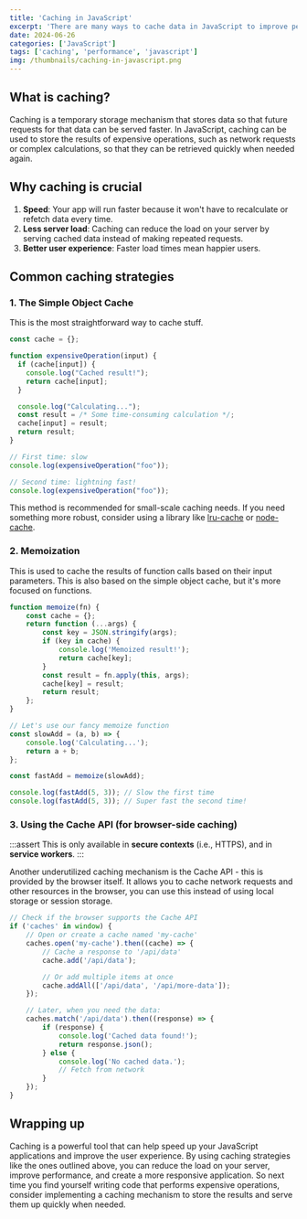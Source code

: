 ```yaml
---
title: 'Caching in JavaScript'
excerpt: 'There are many ways to cache data in JavaScript to improve performance and reduce server load. Learn about common caching strategies and how to implement them in your applications.'
date: 2024-06-26
categories: ['JavaScript']
tags: ['caching', 'performance', 'javascript']
img: /thumbnails/caching-in-javascript.png
---
```


## What is caching?

Caching is a temporary storage mechanism that stores data so that future requests for that data can be served faster. In JavaScript, caching can be used to store the results of expensive operations, such as network requests or complex calculations, so that they can be retrieved quickly when needed again.

## Why caching is crucial

1. **Speed**: Your app will run faster because it won't have to recalculate or refetch data every time.
2. **Less server load**: Caching can reduce the load on your server by serving cached data instead of making repeated requests.
3. **Better user experience**: Faster load times mean happier users.

## Common caching strategies

### 1. The Simple Object Cache

This is the most straightforward way to cache stuff.

```javascript
const cache = {};

function expensiveOperation(input) {
  if (cache[input]) {
    console.log("Cached result!");
    return cache[input];
  }

  console.log("Calculating...");
  const result = /* Some time-consuming calculation */;
  cache[input] = result;
  return result;
}

// First time: slow
console.log(expensiveOperation("foo"));

// Second time: lightning fast!
console.log(expensiveOperation("foo"));
```

This method is recommended for small-scale caching needs. If you need something more robust, consider using a library like [lru-cache](https://www.npmjs.com/package/lru-cache) or [node-cache](https://www.npmjs.com/package/node-cache).

### 2. Memoization

This is used to cache the results of function calls based on their input parameters. This is also based on the simple object cache, but it's more focused on functions.

```javascript
function memoize(fn) {
	const cache = {};
	return function (...args) {
		const key = JSON.stringify(args);
		if (key in cache) {
			console.log('Memoized result!');
			return cache[key];
		}
		const result = fn.apply(this, args);
		cache[key] = result;
		return result;
	};
}

// Let's use our fancy memoize function
const slowAdd = (a, b) => {
	console.log('Calculating...');
	return a + b;
};

const fastAdd = memoize(slowAdd);

console.log(fastAdd(5, 3)); // Slow the first time
console.log(fastAdd(5, 3)); // Super fast the second time!
```

### 3. Using the Cache API (for browser-side caching)

:::assert
This is only available in **secure contexts** (i.e., HTTPS), and in **service workers**.
:::

Another underutilized caching mechanism is the Cache API - this is provided by the browser itself. It allows you to cache network requests and other resources in the browser, you can use this instead of using local storage or session storage.

```javascript
// Check if the browser supports the Cache API
if ('caches' in window) {
	// Open or create a cache named 'my-cache'
	caches.open('my-cache').then((cache) => {
		// Cache a response to '/api/data'
		cache.add('/api/data');

		// Or add multiple items at once
		cache.addAll(['/api/data', '/api/more-data']);
	});

	// Later, when you need the data:
	caches.match('/api/data').then((response) => {
		if (response) {
			console.log('Cached data found!');
			return response.json();
		} else {
			console.log('No cached data.');
			// Fetch from network
		}
	});
}
```

## Wrapping up

Caching is a powerful tool that can help speed up your JavaScript applications and improve the user experience. By using caching strategies like the ones outlined above, you can reduce the load on your server, improve performance, and create a more responsive application. So next time you find yourself writing code that performs expensive operations, consider implementing a caching mechanism to store the results and serve them up quickly when needed.
